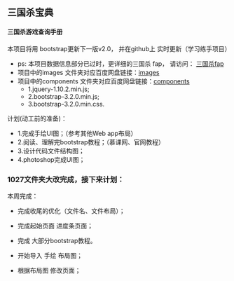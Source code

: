 
## 三国杀宝典

#### 三国杀游戏查询手册

本项目将用 bootstrap更新下一版v2.0，
并在github上 实时更新（学习练手项目）

* ps: 本项目数据信息部分已过时，更详细的三国杀 fap， 请访问： [三国杀fap](http://dadao.net/sgs/#) 
* 项目中的images 文件夹对应百度网盘链接：[images](http://pan.baidu.com/s/1sjmEicd) 
* 项目中的components 文件夹对应百度网盘链接：[components](http://pan.baidu.com/s/1i3yzO93)
  * 1.jquery-1.10.2.min.js; 
  * 2.bootstrap-3.2.0.min.js; 
  * 3.bootstrap-3.2.0.min.css.


计划(动工前的准备)：
* 1.完成手绘UI图；（参考其他Web app布局）
* 2.阅读、理解完bootstrap教程；（慕课网、官网教程）
* 3.设计代码文件结构图；
* 4.photoshop完成UI图；

### 1027文件夹大改完成，接下来计划：

本周完成：
* 完成收尾的优化（文件名、文件布局）；
* 完成起始页面 进度条页面；
* 完成 大部分bootstrap教程。


* 开始导入 手绘 布局图；
* 根据布局图 修改页面；

